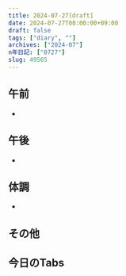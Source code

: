 ```yaml
---
title: 2024-07-27[draft]
date: 2024-07-27T00:00:00+09:00
draft: false
tags: ["diary", ""]
archives: ["2024-07"]
n年日記: ["0727"]
slug: 49565
---
```

## 午前
- 
## 午後
- 
## 体調
- 
## その他
## 今日のTabs